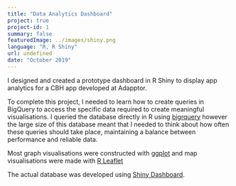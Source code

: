 ```yaml
---
title: "Data Analytics Dashboard"
project: true
project-id: 1
summary: false
featuredImage: ../images/shiny.png
language: "R, R Shiny"
url: undefined
date: "October 2019"
---
```


I designed and created a prototype dashboard in R Shiny to display app analytics for a CBH app developed at Adapptor. 

To complete this project, I needed to learn how to create queries in BigQuery to access the specific data required to create meaningful visualisations. I queried the database directly in R using [bigrquery](https://cran.r-project.org/web/packages/bigrquery/bigrquery.pdf) however the large size of this database meant that I needed to think about how often these queries should take place, maintaining a balance between performance and reliable data. 

Most graph visualisations were constructed with [ggplot](https://ggplot2.tidyverse.org/) and map visualisations were made with [R Leaflet](https://rstudio.github.io/leaflet/)

The actual database was developed using [Shiny Dashboard](https://rstudio.github.io/shinydashboard/). 
